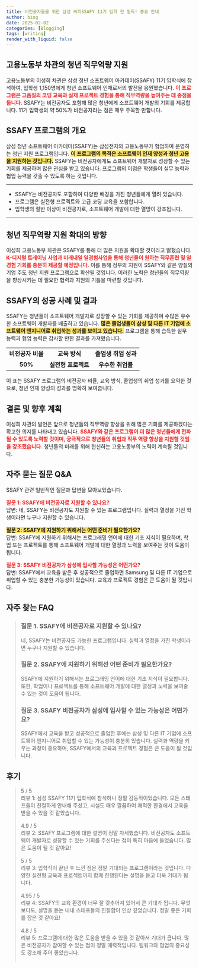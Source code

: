 ```yaml
---
title: 비전공자들을 위한 삼성 싸피SSAFY 11기 입학 전 필독! 중요 안내
author: bing
date: 2025-02-02
categories: [Blogging]
tags: [writing]
render_with_liquid: false
---
```



<h2 id='고용노동부_청년_직무역량_지원'>고용노동부 차관의 청년 직무역량 지원</h2>

<p>고용노동부의 이성희 차관은 삼성 청년 소프트웨어 아카데미(SSAFY) 11기 입학식에 참석하여, 입학생 1,150명에게 청년 소프트웨어 인재로서의 발전을 응원했습니다. <b><span style="color: #ee2323;">이 프로그램은 고품질의 코딩 교육과 실제 프로젝트 경험을 통해 직무역량을 높여주는 데 중점을 둡니다.</span></b> SSAFY는 비전공자도 포함해 많은 청년에게 소프트웨어 개발의 기회를 제공합니다. 11기 입학생의 약 50%가 비전공자라는 점은 매우 주목할 만합니다.</p>

<h2 id='SSAFY_프로그램_소개'>SSAFY 프로그램의 개요</h2>

<p>삼성 청년 소프트웨어 아카데미(SSAFY)는 삼성전자와 고용노동부가 협업하여 운영하는 청년 지원 프로그램입니다. <b><span style="background-color: #ffe066;">이 프로그램의 목적은 소프트웨어 인재 양성과 청년 고용을 지원하는 것입니다.</span></b> SSAFY는 비전공자에게도 소프트웨어 개발자로 성장할 수 있는 기회를 제공하며 많은 관심을 받고 있습니다. 프로그램의 이점은 학생들이 실무 능력과 협업 능력을 갖출 수 있도록 하는 것입니다.</p>

<hr />

<ul>
    <li>SSAFY는 비전공자도 포함하여 다양한 배경을 가진 청년들에게 열려 있습니다.</li>
    <li>프로그램은 실전형 프로젝트와 고급 코딩 교육을 포함합니다.</li>
    <li>입학생의 절반 이상이 비전공자로, 소프트웨어 개발에 대한 열망이 강조됩니다.</li>
</ul>

<hr />

<h2 id='청년_직무역량_지원의_확대'>청년 직무역량 지원 확대의 방향</h2>

<p>이성희 고용노동부 차관은 SSAFY를 통해 더 많은 지원을 확대할 것이라고 밝혔습니다. <b><span style="color: #ee2323;">K-디지털 트레이닝 사업과 미래내일 일경험사업을 통해 청년들이 원하는 직무훈련 및 일경험 기회를 충분히 제공할 예정입니다.</span></b> 이를 통해 정부의 지원이 SSAFY와 같은 양질의 기업 주도 청년 지원 프로그램으로 확산될 것입니다. 이러한 노력은 청년들의 직무역량을 향상시키는 데 필요한 협력과 지원의 기틀을 마련할 것입니다.</p>

<h2 id='SSAFY의_성공_사례'>SSAFY의 성공 사례 및 결과</h2>

<p>SSAFY는 청년들이 소프트웨어 개발자로 성장할 수 있는 기회를 제공하며 수많은 우수한 소프트웨어 개발자를 배출하고 있습니다. <b><span style="background-color: #ffe066;">많은 졸업생들이 삼성 및 다른 IT 기업에 소프트웨어 엔지니어로 취업하는 성과를 보이고 있습니다.</span></b> 프로그램을 통해 습득한 실무 능력과 협업 능력은 감사할 만한 결과를 가져왔습니다.</p>

<table>
    <tr>
        <td style="text-align: center; height: 17px;"><b>비전공자 비율</b></td>
        <td style="text-align: center; height: 17px;"><b>교육 방식</b></td>
        <td style="text-align: center; height: 17px;"><b>졸업생 취업 성과</b></td>
    </tr>
    <tr>
        <td style="text-align: center; height: 17px;"><b>50%</b></td>
        <td style="text-align: center; height: 17px;"><b>실전형 프로젝트</b></td>
        <td style="text-align: center; height: 17px;"><b>우수한 취업률</b></td>
    </tr>
</table>

<p>이 표는 SSAFY 프로그램의 비전공자 비율, 교육 방식, 졸업생의 취업 성과를 요약한 것으로, 청년 인재 양성의 성과를 명확히 보여줍니다.</p>

<h2 id='결론'>결론 및 향후 계획</h2>

<p>이성희 차관의 발언은 앞으로 청년들의 직무역량 향상을 위해 많은 기회를 제공하겠다는 확고한 의지를 나타내고 있습니다. <b><span style="color: #ee2323;">SSAFY와 같은 프로그램이 더 많은 청년들에게 전파될 수 있도록 노력할 것이며, 궁극적으로 청년들의 취업과 직무 역량 향상을 지원할 것임을 강조했습니다.</span></b> 청년들의 미래를 위해 헌신하는 고용노동부의 노력이 계속될 것입니다.</p>

<h2 id='자주_묻는_질문_QNA'>자주 묻는 질문 Q&A</h2>

<p>SSAFY 관련 일반적인 질문과 답변을 모아보았습니다.</p>

<p><b><span style="color: #ee2323;">질문 1: SSAFY에 비전공자로 지원할 수 있나요?</span></b><br>답변: 네, SSAFY는 비전공자도 지원할 수 있는 프로그램입니다. 실력과 열정을 가진 학생이라면 누구나 지원할 수 있습니다.</p>

<p><b><span style="background-color: #ffe066;">질문 2: SSAFY에 지원하기 위해서는 어떤 준비가 필요한가요?</span></b><br>답변: SSAFY에 지원하기 위해서는 프로그래밍 언어에 대한 기초 지식이 필요하며, 학업 또는 프로젝트를 통해 소프트웨어 개발에 대한 열정과 노력을 보여주는 것이 도움이 됩니다.</p>

<p><b><span style="color: #ee2323;">질문 3: SSAFY 비전공자가 삼성에 입사할 가능성은 어떤가요?</span></b><br>답변: SSAFY에서 교육을 받은 후 성공적으로 졸업하면 Samsung 및 다른 IT 기업으로 취업할 수 있는 충분한 가능성이 있습니다. 교육과 프로젝트 경험은 큰 도움이 될 것입니다.</p>


<h2 id='자주_찾는_FAQ'>자주 찾는 FAQ</h2>
<div itemscope="" itemtype="https://schema.org/FAQPage">
<blockquote>
<div itemscope="" itemprop="mainEntity" itemtype="https://schema.org/Question">
<h3 itemprop="name">질문 1. SSAFY에 비전공자로 지원할 수 있나요?</h3>
<div itemscope="" itemprop="acceptedAnswer" itemtype="https://schema.org/Answer">
<span itemprop="text">
<p>네, SSAFY는 비전공자도 가능한 프로그램입니다. 실력과 열정을 가진 학생이라면 누구나 지원할 수 있습니다.</p>
</span>
</div>
</div>
<div itemscope="" itemprop="mainEntity" itemtype="https://schema.org/Question">
<h3 itemprop="name">질문 2. SSAFY에 지원하기 위해선 어떤 준비가 필요한가요?</h3>
<div itemscope="" itemprop="acceptedAnswer" itemtype="https://schema.org/Answer">
<span itemprop="text">
<p>SSAFY에 지원하기 위해서는 프로그래밍 언어에 대한 기초 지식이 필요합니다. 또한, 학업이나 프로젝트를 통해 소프트웨어 개발에 대한 열정과 노력을 보여줄 수 있는 것이 도움이 됩니다.</p>
</span>
</div>
</div>
<div itemscope="" itemprop="mainEntity" itemtype="https://schema.org/Question">
<h3 itemprop="name">질문 3. SSAFY 비전공자가 삼성에 입사할 수 있는 가능성은 어떤가요?</h3>
<div itemscope="" itemprop="acceptedAnswer" itemtype="https://schema.org/Answer">
<span itemprop="text">
<p>SSAFY에서 교육을 받고 성공적으로 졸업한 후에는 삼성 및 다른 IT 기업에 소프트웨어 엔지니어로 취업할 수 있는 가능성이 충분히 있습니다. 실력과 역량을 키우는 과정이 중요하며, SSAFY에서의 교육과 프로젝트 경험은 큰 도움이 될 것입니다.</p>
</span>
</div>
</div>
</blockquote>
</div>
<h2 id='후기'>후기</h2>
<div itemscope itemtype="https://schema.org/Product">
  <blockquote>
  <div itemprop="review" itemscope itemtype="https://schema.org/Review">
      <div itemprop="reviewRating" itemscope itemtype="https://schema.org/Rating"> <span itemprop="ratingValue">5</span> / <span itemprop="bestRating">5</span> </div>
      <span itemprop="reviewBody">리뷰 1: 삼성 SSAFY 11기 입학식에 참석하니 정말 감동적이었습니다. 모든 스태프들이 친절하게 안내해 주셨고, 시설도 매우 깔끔하여 쾌적한 환경에서 교육을 받을 수 있을 것 같았습니다.</span>
  </div>
  <br>
  <div itemprop="review" itemscope itemtype="https://schema.org/Review">
      <div itemprop="reviewRating" itemscope itemtype="https://schema.org/Rating"> <span itemprop="ratingValue">4.9</span> / <span itemprop="bestRating">5</span> </div>
      <span itemprop="reviewBody">리뷰 2: SSAFY 프로그램에 대한 설명이 정말 자세했습니다. 비전공자도 소프트웨어 개발자로 성장할 수 있는 기회를 주신다는 점이 특히 마음에 들었습니다. 많은 도움이 될 것 같아요!</span>
  </div>
  <br>
  <div itemprop="review" itemscope itemtype="https://schema.org/Review">
      <div itemprop="reviewRating" itemscope itemtype="https://schema.org/Rating"> <span itemprop="ratingValue">5</span> / <span itemprop="bestRating">5</span> </div>
      <span itemprop="reviewBody">리뷰 3: 입학식이 끝난 후 느낀 점은 정말 기대되는 프로그램이라는 것입니다. 다양한 실전형 교육과 프로젝트까지 함께 진행된다는 설명을 듣고 더욱 기대가 됩니다.</span>
  </div>
  <br>
  <div itemprop="review" itemscope itemtype="https://schema.org/Review">
      <div itemprop="reviewRating" itemscope itemtype="https://schema.org/Rating"> <span itemprop="ratingValue">4.95</span> / <span itemprop="bestRating">5</span> </div>
      <span itemprop="reviewBody">리뷰 4: SSAFY의 교육 환경이 너무 잘 갖추어져 있어서 큰 기대가 됩니다. 무엇보다도, 설명을 듣는 내내 스태프들의 친절함이 인상 깊었습니다. 정말 좋은 기회를 잡은 것 같아요!</span>
  </div>
  <br>
  <div itemprop="review" itemscope itemtype="https://schema.org/Review">
      <div itemprop="reviewRating" itemscope itemtype="https://schema.org/Rating"> <span itemprop="ratingValue">4.8</span> / <span itemprop="bestRating">5</span> </div>
      <span itemprop="reviewBody">리뷰 5: 프로그램에 대한 많은 도움을 받을 수 있을 것 같아서 기대가 큽니다. 많은 비전공자가 참여할 수 있는 점이 정말 매력적입니다. 팀워크와 협업의 중요성도 강조해 주어 좋았습니다.</span>
  </div>
  <br>
  </blockquote>
</div>
